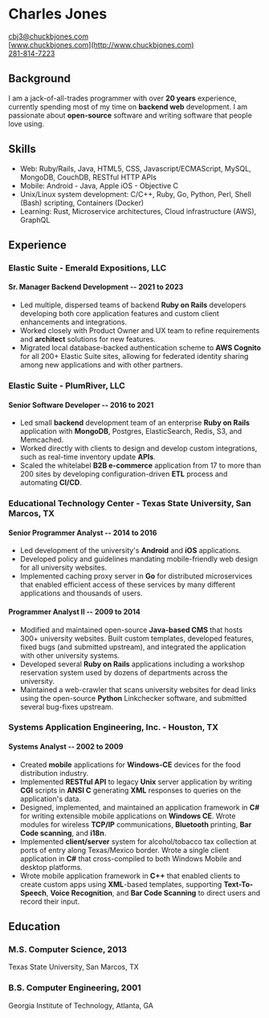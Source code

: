 # Charles Jones

[cbj3@chuckbjones.com](mailto:cbj3@chuckbjones.com)  
[www.chuckbjones.com](http://www.chuckbjones.com)  
[281-814-7223](tel:+1-281-814-7223)  


## Background

I am a jack-of-all-trades programmer with over **20 years** experience, currently spending most of my time on **backend web** development. I am passionate about **open-source** software and writing software that people love using.

## Skills

* Web: Ruby/Rails, Java, HTML5, CSS, Javascript/ECMAScript, MySQL, MongoDB, CouchDB, RESTful HTTP APIs
* Mobile: Android - Java, Apple iOS - Objective C
* Unix/Linux system development: C/C++, Ruby, Go, Python, Perl, Shell (Bash) scripting, Containers (Docker)
* Learning: Rust, Microservice architectures, Cloud infrastructure (AWS), GraphQL

## Experience

### Elastic Suite - Emerald Expositions, LLC

#### Sr. Manager Backend Development -- 2021 to 2023

* Led multiple, dispersed teams of backend **Ruby on Rails** developers developing both core application features and custom client enhancements and integrations.
* Worked closely with Product Owner and UX team to refine requirements and **architect** solutions for new features.
* Migrated local database-backed authentication scheme to **AWS Cognito** for all 200+ Elastic Suite sites, allowing for federated identity sharing among new applications and with other partners.

### Elastic Suite - PlumRiver, LLC

#### Senior Software Developer -- 2016 to 2021

* Led small **backend** development team of an enterprise **Ruby on Rails** application with **MongoDB**, Postgres, ElasticSearch, Redis, S3, and Memcached.
* Worked directly with clients to design and develop custom integrations, such as real-time inventory update **APIs**.
* Scaled the whitelabel **B2B e-commerce** application from 17 to more than 200 sites by developing configuration-driven **ETL** process and automating **CI/CD**.

### Educational Technology Center - Texas State University, San Marcos, TX

#### Senior Programmer Analyst -- 2014 to 2016

* Led development of the university's **Android** and **iOS** applications.
* Developed policy and guidelines mandating mobile-friendly web design for all university websites.
* Implemented caching proxy server in **Go** for distributed microservices that enabled efficient access of these services by many different applications and thousands of users.

#### Programmer Analyst II -- 2009 to 2014

* Modified and maintained open-source **Java-based CMS** that hosts 300+ university websites. Built custom templates, developed features, fixed bugs (and submitted upstream), and integrated the application with other university systems.
* Developed several **Ruby on Rails** applications including a workshop reservation system used by dozens of departments across the university.
* Maintained a web-crawler that scans university websites for dead links using the open-source **Python** Linkchecker software, and submitted several bug-fixes upstream.

### Systems Application Engineering, Inc. - Houston, TX

#### Systems Analyst -- 2002 to 2009

* Created **mobile** applications for **Windows-CE** devices for the food distribution industry.
* Implemented **RESTful API** to legacy **Unix** server application by writing **CGI** scripts in **ANSI C** generating **XML** responses to queries on the application's data.
* Designed, implemented, and maintained an application framework in **C#** for writing extensible mobile applications on **Windows CE**. Wrote modules for wireless **TCP/IP** communications, **Bluetooth** printing, **Bar Code scanning**, and **i18n**.
* Implemented **client/server** system for alcohol/tobacco tax collection at ports of entry along Texas/Mexico border. Wrote a single client application in **C#** that cross-compiled to both Windows Mobile and desktop platforms.
* Wrote mobile application framework in **C++** that enabled clients to create custom apps using **XML**-based templates, supporting **Text-To-Speech**, **Voice Recognition**, and **Bar Code Scanning** to direct users and record their input.

## Education

### M.S. Computer Science, 2013
Texas State University, San Marcos, TX

### B.S. Computer Engineering, 2001
Georgia Institute of Technology, Atlanta, GA
